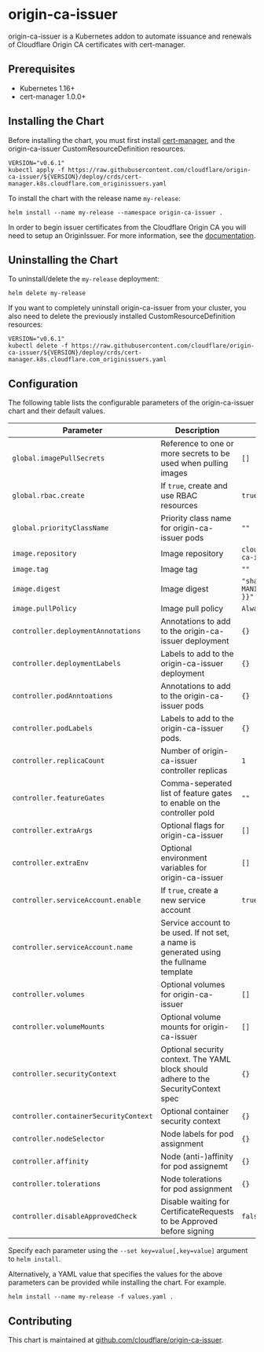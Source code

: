 # origin-ca-issuer

origin-ca-issuer is a Kubernetes addon to automate issuance and renewals of Cloudflare Origin CA certificates with cert-manager.

## Prerequisites

* Kubernetes 1.16+
* cert-manager 1.0.0+

## Installing the Chart

Before installing the chart, you must first install [cert-manager](https://cert-manager.io/docs/installation/), and the origin-ca-issuer CustomResourceDefinition resources.

```shell
VERSION="v0.6.1"
kubectl apply -f https://raw.githubusercontent.com/cloudflare/origin-ca-issuer/${VERSION}/deploy/crds/cert-manager.k8s.cloudflare.com_originissuers.yaml
```

To install the chart with the release name `my-release`:

``` shell
helm install --name my-release --namespace origin-ca-issuer .
```

In order to begin issuer certificates from the Cloudflare Origin CA you will need to setup an OriginIssuer. For more information, see the [documentation](https://github.com/cloudflare/origin-ca-issuer/blob/trunk/README.org).

## Uninstalling the Chart

To uninstall/delete the `my-release` deployment:

``` shell
helm delete my-release
```
If you want to completely uninstall origin-ca-issuer from your cluster, you also need to delete the previously installed CustomResourceDefinition resources:

``` shell
VERSION="v0.6.1"
kubectl delete -f https://raw.githubusercontent.com/cloudflare/origin-ca-issuer/${VERSION}/deploy/crds/cert-manager.k8s.cloudflare.com_originissuers.yaml
```

## Configuration

The following table lists the configurable parameters of the origin-ca-issuer chart and their default values.

| Parameter                             | Description                                                                             | Default                          |
|---------------------------------------|-----------------------------------------------------------------------------------------|----------------------------------|
| `global.imagePullSecrets`             | Reference to one or more secrets to be used when pulling images                         | `[]`                             |
| `global.rbac.create`                  | If `true`, create and use RBAC resources                                                | `true`                           |
| `global.priorityClassName`            | Priority class name for origin-ca-issuer pods                                           | `""`                             |
| `image.repository`                    | Image repository                                                                        | `cloudflare/origin-ca-issuer`    |
| `image.tag`                           | Image tag                                                                               | `""`                             |
| `image.digest`                        | Image digest                                                                            | `"sha256:{{ MANIFEST_DIGEST }}"` |
| `image.pullPolicy`                    | Image pull policy                                                                       | `Always`                         |
| `controller.deploymentAnnotations`    | Annotations to add to the origin-ca-issuer deployment                                   | `{}`                             |
| `controller.deploymentLabels`         | Labels to add to the origin-ca-issuer deployment                                        | `{}`                             |
| `controller.podAnntoations`           | Annotations to add to the origin-ca-issuer pods                                         | `{}`                             |
| `controller.podLabels`                | Labels to add to the origin-ca-issuer pods.                                             | `{}`                             |
| `controller.replicaCount`             | Number of origin-ca-issuer controller replicas                                          | `1`                              |
| `controller.featureGates`             | Comma-seperated list of feature gates to enable on the controller pold                  | `""`                             |
| `controller.extraArgs`                | Optional flags for origin-ca-issuer                                                     | `[]`                             |
| `controller.extraEnv`                 | Optional environment variables for origin-ca-issuer                                     | `[]`                             |
| `controller.serviceAccount.enable`    | If `true`, create a new service account                                                 | `true`                           |
| `controller.serviceAccount.name`      | Service account to be used. If not set, a name is generated using the fullname template |                                  |
| `controller.volumes`                  | Optional volumes for origin-ca-issuer                                                   | `[]`                             |
| `controller.volumeMounts`             | Optional volume mounts for origin-ca-issuer                                             | `[]`                             |
| `controller.securityContext`          | Optional security context. The YAML block should adhere to the SecurityContext spec     | `{}`                             |
| `controller.containerSecurityContext` | Optional container security context                                                     | `{}`                             |
| `controller.nodeSelector`             | Node labels for pod assignment                                                          | `{}`                             |
| `controller.affinity`                 | Node (anti-)affinity for pod assignemt                                                  | `{}`                             |
| `controller.tolerations`              | Node tolerations for pod assignment                                                     | `{}`                             |
| `controller.disableApprovedCheck`     | Disable waiting for CertificateRequests to be Approved before signing                   | `false`                          |

Specify each parameter using the `--set key=value[,key=value]` argument to `helm install`.

Alternatively, a YAML value that specifies the values for the above parameters can be provided while installing the chart. For example.

``` shell
helm install --name my-release -f values.yaml .
```

## Contributing

This chart is maintained at [github.com/cloudflare/origin-ca-issuer](https://github.com/cloudflare/origin-ca-issuer).
